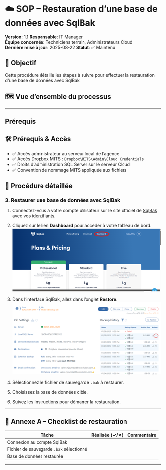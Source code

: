 # ☁️ SOP – Restauration d’une base de données avec SqlBak

**Version**: 1.1 
**Responsable**: IT Manager  
**Équipe concernée**: Techniciens terrain, Administrateurs Cloud  
**Dernière mise à jour**: 2025-08-22 
**Statut**: ✅ Maintenu

## 🎯 Objectif

Cette procédure détaille les étapes à suivre pour effectuer la restauration d'une base de données avec SqlBak

## 🗺️ Vue d’ensemble du processus

---

## Prérequis

## 🛠️ Prérequis & Accès

- ✅ Accès administrateur au serveur local de l’agence
- ✅ Accès Dropbox MITS : `Dropbox\MITS\Admin\Cloud Credentials`
- ✅ Droits d’administration SQL Server sur le serveur Cloud
- ✅ Convention de nommage MITS appliquée aux fichiers

## 🧩 Procédure détaillée

### 3. Restaurer une base de données avec SqlBak

1. Connectez-vous à votre compte utilisateur sur le site officiel de [SqlBak](https://sqlbak.com/) avec vos identifiants.

2. Cliquez sur le lien **Dashboard** pour acceder à votre tableau de bord.
  ![📸Capture - lien dashboard](../Images/sqlback/sql_back1.png)

3. Dans l’interface SqlBak, allez dans l’onglet **Restore**.
   ![📸Capture - onglet restore](../Images/sqlback/sql_back4.png)

3. Sélectionnez le fichier de sauvegarde `.bak` à restaurer.
4. Choisissez la base de données cible.
5. Suivez les instructions pour démarrer la restauration.

---

## 📎 Annexe A – Checklist de restauration

| Tâche | Réalisée (✓/✗) | Commentaire |
|-------|-----------------|-------------|
| Connexion au compte SqlBak  |             |             |
| Fichier de sauvegarde `.bak` sélectionné |             |             |
| Base de données restaurée|             |             |

---